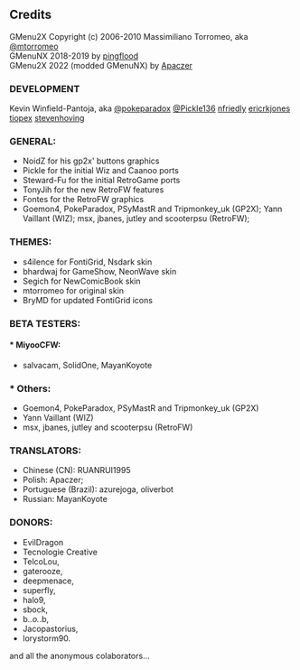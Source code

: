 ## Credits
GMenu2X Copyright (c) 2006-2010 Massimiliano Torromeo, aka [@mtorromeo](https://github.com/mtorromeo)  
GMenuNX 2018-2019 by [pingflood](https://github.com/pingflood)  
GMenu2X 2022 (modded GMenuNX) by [Apaczer](https://github.com/Apaczer)

### DEVELOPMENT
Kevin Winfield-Pantoja, aka [@pokeparadox](pokeparadox@gmail.com)
[@Pickle136](pickle136@gmail.com)
[nfriedly](https://github.com/nfriedly)
[ericrkjones](https://github.com/ericrkjones)
[tiopex](https://github.com/tiopex)
[stevenhoving](https://github.com/stevenhoving)

### GENERAL:
- NoidZ for his gp2x' buttons graphics
- Pickle for the initial Wiz and Caanoo ports 
- Steward-Fu for the initial RetroGame ports
- TonyJih for the new RetroFW features
- Fontes for the RetroFW graphics
- Goemon4, PokeParadox, PSyMastR and Tripmonkey_uk (GP2X); Yann Vaillant (WIZ); msx, jbanes, jutley and scooterpsu (RetroFW); 

### THEMES:
- s4ilence for FontiGrid, Nsdark skin
- bhardwaj for GameShow, NeonWave skin
- Segich for NewComicBook skin
- mtorromeo for original skin
- BryMD for updated FontiGrid icons

### BETA TESTERS:

#### * MiyooCFW:
- salvacam, SolidOne, MayanKoyote

### * Others:
- Goemon4, PokeParadox, PSyMastR and Tripmonkey_uk (GP2X)
- Yann Vaillant (WIZ)
- msx, jbanes, jutley and scooterpsu (RetroFW) 

### TRANSLATORS:
- Chinese (CN): RUANRUI1995
- Polish: Apaczer;  
- Portuguese (Brazil): azurejoga, oliverbot
- Russian: MayanKoyote

### DONORS:
- EvilDragon
- Tecnologie Creative
- TelcoLou, 
- gaterooze, 
- deepmenace, 
- superfly, 
- halo9, 
- sbock, 
- b._.o._.b, 
- Jacopastorius, 
- lorystorm90.

and all the anonymous colaborators...  
